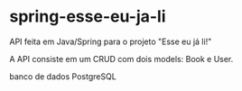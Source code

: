 # spring-esse-eu-ja-li

API feita em Java/Spring para o projeto "Esse eu já li!"

A API consiste em um CRUD com dois models: Book e User.

banco de dados PostgreSQL
